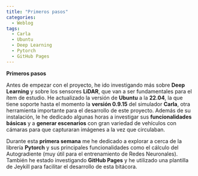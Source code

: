```yaml
---
title: "Primeros pasos"
categories:
  - Weblog
tags:
  - Carla
  - Ubuntu
  - Deep Learning
  - Pytorch
  - GitHub Pages
---
```


**Primeros pasos**

Antes de empezar con el proyecto, he ido investigando más sobre **Deep Learning** y sobre los sensores **LiDAR**, que van a ser fundamentales para el ítem de estudio. He actualizado la versión de **Ubuntu** a la **22.04**, la que tiene soporte hasta el momento la **versión 0.9.15** del simulador **Carla**, otra herramienta importante para el desarrollo de este proyecto. Además de su instalación, le he dedicado algunas horas a investigar sus **funcionalidades básicas** y a **generar escenarios** con gran variedad de vehículos con cámaras para que capturaran imágenes a la vez que circulaban. 

Durante esta **primera semana** me he dedicado a explorar a cerca de la librería **Pytorch** y sus principales funcionalidades como el cálculo del Autogradiente (muy útil para el entrenamiento de Redes Neuronales). También he estado investigando **GitHub Pages** y he utilizado una plantilla de Jeykill para facilitar el desarrollo de esta bitácora.



